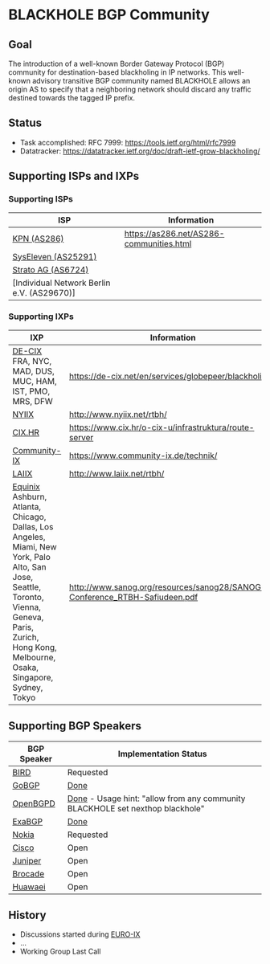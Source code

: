 # BLACKHOLE BGP Community #
## Goal ##
The introduction of a well-known Border Gateway Protocol (BGP) community for destination-based blackholing in IP networks.  This well-known advisory transitive BGP community named BLACKHOLE allows an origin AS to specify that a neighboring network should discard any traffic destined towards the tagged IP prefix.

## Status ##
* Task accomplished: RFC 7999: https://tools.ietf.org/html/rfc7999
* Datatracker: https://datatracker.ietf.org/doc/draft-ietf-grow-blackholing/

## Supporting ISPs and IXPs ##
### Supporting ISPs
| ISP | Information |
|-----| ----------- |
| [KPN (AS286)](http://www.kpn-international.com/ip-transit) | https://as286.net/AS286-communities.html |
| [SysEleven (AS25291)](http://www.syseleven.de/) | |
| [Strato AG (AS6724)](http://www.strato.de) | |
| [Individual Network Berlin e.V. (AS29670)] | |

### Supporting IXPs
| IXP | Information |
|-----| ----------- |
| [DE-CIX](https://www.de-cix.net) FRA, NYC, MAD, DUS, MUC, HAM, IST, PMO, MRS, DFW  | https://de-cix.net/en/services/globepeer/blackholing |
| [NYIIX](http://www.nyiix.net) | http://www.nyiix.net/rtbh/ |
| [CIX.HR](https://www.cix.hr) | https://www.cix.hr/o-cix-u/infrastruktura/route-server |
| [Community-IX](https://www.community-ix.de) | https://www.community-ix.de/technik/ |
| [LAIIX](http://www.laiix.net/)| http://www.laiix.net/rtbh/ |
| [Equinix](https://ix.equinix.com/) Ashburn, Atlanta, Chicago, Dallas, Los Angeles, Miami, New York, Palo Alto, San Jose, Seattle, Toronto, Vienna, Geneva, Paris, Zurich, Hong Kong, Melbourne, Osaka, Singapore, Sydney, Tokyo | http://www.sanog.org/resources/sanog28/SANOG28-Conference_RTBH-Safiudeen.pdf |

## Supporting BGP Speakers ##
| BGP Speaker   | Implementation Status |
| ------------- | ------------- |
| [BIRD](http://bird.network.cz/)  | Requested |
| [GoBGP](https://github.com/osrg/gobgp) | [Done](https://github.com/osrg/gobgp/issues/1136) |
| [OpenBGPD](http://www.openbgpd.org/) | [Done](http://cvsweb.openbsd.org/cgi-bin/cvsweb/src/usr.sbin/bgpd/bgpd.h.diff?r1=1.290&r2=1.291&f=h) - Usage hint: "allow from any community BLACKHOLE set nexthop blackhole" |
| [ExaBGP](https://github.com/Exa-Networks/exabgp) | [Done](https://github.com/Exa-Networks/exabgp/commit/12ff1f9575172a0872917185df578bce6adc4e18) |
| [Nokia](https://networks.nokia.com/) | Requested |
| [Cisco](https://www.cisco.com/) | Open |
| [Juniper](https://www.juniper.com/) | Open |
| [Brocade](https://www.brocade.com/) | Open |
| [Huawaei](http://www.huawaei.com) | Open |

## History ##
* Discussions started during [EURO-IX](http://www.euro-ix.net)
* ...
* Working Group Last Call
